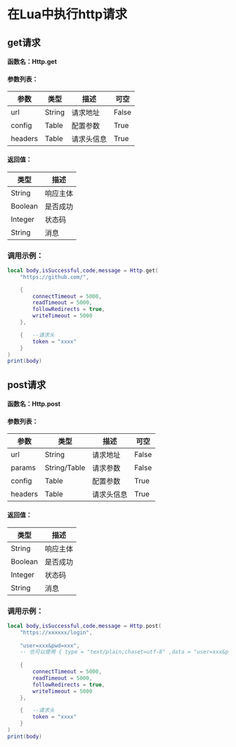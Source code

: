 # 在Lua中执行http请求

## get请求

#### 函数名：Http.get

#### 参数列表：

| 参数    | 类型   | 描述       | 可空  |
| ------- | ------ | ---------- | ----- |
| url     | String | 请求地址   | False |
| config  | Table  | 配置参数   | True  |
| headers | Table  | 请求头信息 | True  |

#### 返回值：

| 类型    | 描述     |
| ------- | -------- |
| String  | 响应主体 |
| Boolean | 是否成功 |
| Integer | 状态码   |
| String  | 消息     |

### 调用示例：

```lua
local body,isSuccessful,code,message = Http.get(
    "https://github.com/",

    {
        connectTimeout = 5000,
        readTimeout = 5000,
        followRedirects = true,
        writeTimeout = 5000
    },

    {   --请求头
        token = "xxxx"
    }
)
print(body)
```



## post请求

#### 函数名：Http.post

#### 参数列表：

| 参数    | 类型         | 描述       | 可空  |
| ------- | ------------ | ---------- | ----- |
| url     | String       | 请求地址   | False |
| params  | String/Table | 请求参数   | False |
| config  | Table        | 配置参数   | True  |
| headers | Table        | 请求头信息 | True  |

#### 返回值：

| 类型    | 描述     |
| ------- | -------- |
| String  | 响应主体 |
| Boolean | 是否成功 |
| Integer | 状态码   |
| String  | 消息     |

### 调用示例：

```lua
local body,isSuccessful,code,message = Http.post(
    "https://xxxxxx/login",
    
	"user=xxx&pwd=xxx", 
    -- 也可以使用 { type = "text/plain;chaset=utf-8" ,data = "user=xxx&pwd=xxx" }
    
    {  
        connectTimeout = 5000,
        readTimeout = 5000,
        followRedirects = true,
        writeTimeout = 5000
    }, 

    {   --请求头
        token = "xxxx"
    }
)
print(body)
```

